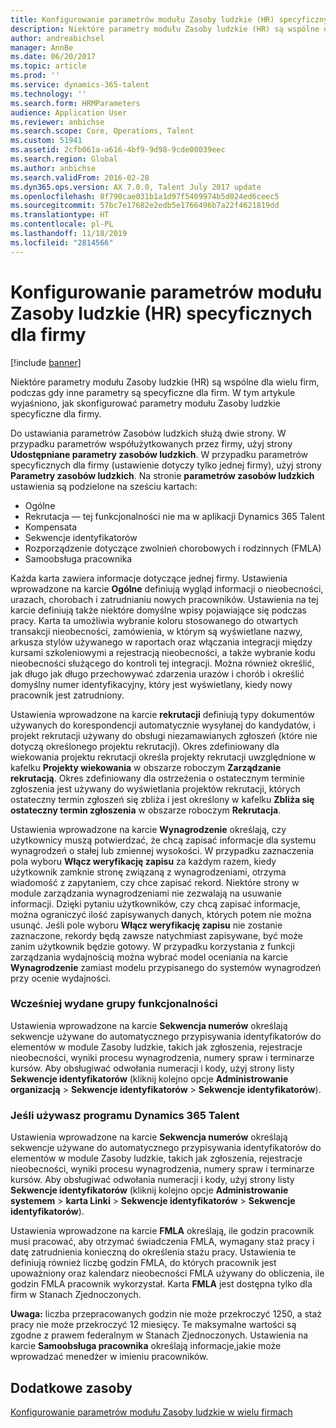 ```yaml
---
title: Konfigurowanie parametrów modułu Zasoby ludzkie (HR) specyficznych dla firmy
description: Niektóre parametry modułu Zasoby ludzkie (HR) są wspólne dla wielu firm, podczas gdy inne parametry są specyficzne dla firm. W tym artykule wyjaśniono, jak skonfigurować parametry modułu Zasoby ludzkie specyficzne dla firmy.
author: andreabichsel
manager: AnnBe
ms.date: 06/20/2017
ms.topic: article
ms.prod: ''
ms.service: dynamics-365-talent
ms.technology: ''
ms.search.form: HRMParameters
audience: Application User
ms.reviewer: anbichse
ms.search.scope: Core, Operations, Talent
ms.custom: 51941
ms.assetid: 2cfb061a-a616-4bf9-9d98-9cde00039eec
ms.search.region: Global
ms.author: anbichse
ms.search.validFrom: 2016-02-28
ms.dyn365.ops.version: AX 7.0.0, Talent July 2017 update
ms.openlocfilehash: 8f790cae031b1a1d97f5409974b5d024ed6ceec5
ms.sourcegitcommit: 57bc7e17682e2edb5e1766496b7a22f4621819dd
ms.translationtype: HT
ms.contentlocale: pl-PL
ms.lasthandoff: 11/18/2019
ms.locfileid: "2814566"
---
```

# <a name="set-up-company-specific-human-resources-hr-parameters"></a>Konfigurowanie parametrów modułu Zasoby ludzkie (HR) specyficznych dla firmy

[!include [banner](includes/banner.md)]

Niektóre parametry modułu Zasoby ludzkie (HR) są wspólne dla wielu firm, podczas gdy inne parametry są specyficzne dla firm. W tym artykule wyjaśniono, jak skonfigurować parametry modułu Zasoby ludzkie specyficzne dla firmy.

Do ustawiania parametrów Zasobów ludzkich służą dwie strony. W przypadku parametrów współużytkowanych przez firmy, użyj strony **Udostępniane parametry zasobów ludzkich**. W przypadku parametrów specyficznych dla firmy (ustawienie dotyczy tylko jednej firmy), użyj strony **Parametry zasobów ludzkich**. Na stronie **parametrów zasobów ludzkich** ustawienia są podzielone na sześciu kartach:

-   Ogólne
-   Rekrutacja — tej funkcjonalności nie ma w aplikacji Dynamics 365 Talent
-   Kompensata
-   Sekwencje identyfikatorów
-   Rozporządzenie dotyczące zwolnień chorobowych i rodzinnych (FMLA)
-   Samoobsługa pracownika

Każda karta zawiera informacje dotyczące jednej firmy. Ustawienia wprowadzone na karcie **Ogólne** definiują wygląd informacji o nieobecności, urazach, chorobach i zatrudnianiu nowych pracowników. Ustawienia na tej karcie definiują także niektóre domyślne wpisy pojawiające się podczas pracy. Karta ta umożliwia wybranie koloru stosowanego do otwartych transakcji nieobecności, zamówienia, w którym są wyświetlane nazwy, arkusza stylów używanego w raportach oraz włączania integracji między kursami szkoleniowymi a rejestracją nieobecności, a także wybranie kodu nieobecności służącego do kontroli tej integracji. Można również określić, jak długo jak długo przechowywać zdarzenia urazów i chorób i określić domyślny numer identyfikacyjny, który jest wyświetlany, kiedy nowy pracownik jest zatrudniony. 

Ustawienia wprowadzone na karcie **rekrutacji** definiują typy dokumentów używanych do korespondencji automatycznie wysyłanej do kandydatów, i projekt rekrutacji używany do obsługi niezamawianych zgłoszeń (które nie dotyczą określonego projektu rekrutacji). Okres zdefiniowany dla wiekowania projektu rekrutacji określa projekty rekrutacji uwzględnione w kafelku **Projekty wiekowania** w obszarze roboczym **Zarządzanie rekrutacją**. Okres zdefiniowany dla ostrzeżenia o ostatecznym terminie zgłoszenia jest używany do wyświetlania projektów rekrutacji, których ostateczny termin zgłoszeń się zbliża i jest określony w kafelku **Zbliża się ostateczny termin zgłoszenia** w obszarze roboczym **Rekrutacja**. 

Ustawienia wprowadzone na karcie **Wynagrodzenie** określają, czy użytkownicy muszą potwierdzać, że chcą zapisać informacje dla systemu wynagrodzeń o stałej lub zmiennej wysokości. W przypadku zaznaczenia pola wyboru **Włącz weryfikację zapisu** za każdym razem, kiedy użytkownik zamknie stronę związaną z wynagrodzeniami, otrzyma wiadomość z zapytaniem, czy chce zapisać rekord. Niektóre strony w module zarządzania wynagrodzeniami nie zezwalają na usuwanie informacji. Dzięki pytaniu użytkowników, czy chcą zapisać informacje, można ograniczyć ilość zapisywanych danych, których potem nie można usunąć. Jeśli pole wyboru **Włącz weryfikację zapisu** nie zostanie zaznaczone, rekordy będą zawsze natychmiast zapisywane, być może zanim użytkownik będzie gotowy. W przypadku korzystania z funkcji zarządzania wydajnością można wybrać model oceniania na karcie **Wynagrodzenie** zamiast modelu przypisanego do systemów wynagrodzeń przy ocenie wydajności. 

### <a name="previously-released-functionality"></a>Wcześniej wydane grupy funkcjonalności
Ustawienia wprowadzone na karcie **Sekwencja numerów** określają sekwencje używane do automatycznego przypisywania identyfikatorów do elementów w module Zasoby ludzkie, takich jak zgłoszenia, rejestracje nieobecności, wyniki procesu wynagrodzenia, numery spraw i terminarze kursów. Aby obsługiwać odwołania numeracji i kody, użyj strony listy **Sekwencje identyfikatorów** (kliknij kolejno opcje **Administrowanie organizacją** &gt; **Sekwencje identyfikatorów** &gt; **Sekwencje identyfikatorów**).

### <a name="if-youre-using-dynamics-365-talent"></a>Jeśli używasz programu Dynamics 365 Talent
Ustawienia wprowadzone na karcie **Sekwencja numerów** określają sekwencje używane do automatycznego przypisywania identyfikatorów do elementów w module Zasoby ludzkie, takich jak zgłoszenia, rejestracje nieobecności, wyniki procesu wynagrodzenia, numery spraw i terminarze kursów. Aby obsługiwać odwołania numeracji i kody, użyj strony listy **Sekwencje identyfikatorów** (kliknij kolejno opcje **Administrowanie systemem** &gt; **karta Linki** &gt; **Sekwencje identyfikatorów** &gt; **Sekwencje identyfikatorów**). 

Ustawienia wprowadzone na karcie **FMLA** określają, ile godzin pracownik musi pracować, aby otrzymać świadczenia FMLA, wymagany staż pracy i datę zatrudnienia konieczną do określenia stażu pracy. Ustawienia te definiują również liczbę godzin FMLA, do których pracownik jest upoważniony oraz kalendarz nieobecności FMLA używany do obliczenia, ile godzin FMLA pracownik wykorzystał. Karta **FMLA** jest dostępna tylko dla firm w Stanach Zjednoczonych. 

**Uwaga:** liczba przepracowanych godzin nie może przekroczyć 1250, a staż pracy nie może przekroczyć 12 miesięcy. Te maksymalne wartości są zgodne z prawem federalnym w Stanach Zjednoczonych. Ustawienia na karcie **Samoobsługa pracownika** określają informacje,jakie może wprowadzać menedżer w imieniu pracowników.

<a name="additional-resources"></a>Dodatkowe zasoby
--------

[Konfigurowanie parametrów modułu Zasoby ludzkie w wielu firmach](set-up-hr-parameters-across-legal-entities.md)




